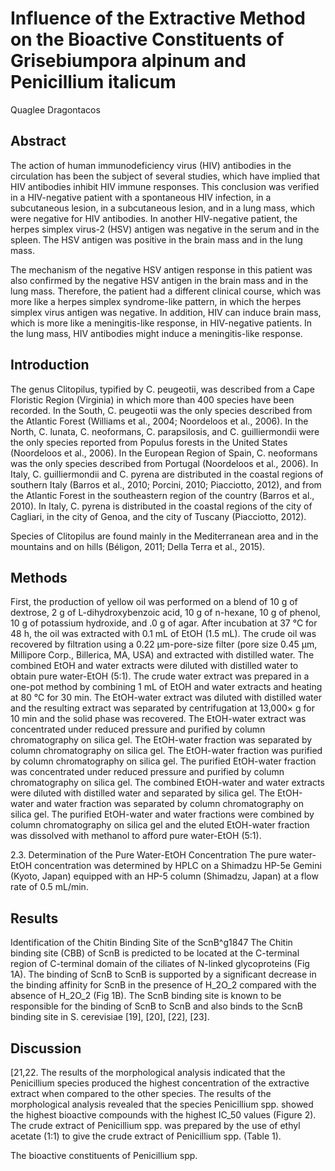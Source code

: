 # Influence of the Extractive Method on the Bioactive Constituents of Grisebiumpora alpinum and Penicillium italicum
Quaglee Dragontacos


## Abstract
The action of human immunodeficiency virus (HIV) antibodies in the circulation has been the subject of several studies, which have implied that HIV antibodies inhibit HIV immune responses. This conclusion was verified in a HIV-negative patient with a spontaneous HIV infection, in a subcutaneous lesion, in a subcutaneous lesion, and in a lung mass, which were negative for HIV antibodies. In another HIV-negative patient, the herpes simplex virus-2 (HSV) antigen was negative in the serum and in the spleen. The HSV antigen was positive in the brain mass and in the lung mass.

The mechanism of the negative HSV antigen response in this patient was also confirmed by the negative HSV antigen in the brain mass and in the lung mass. Therefore, the patient had a different clinical course, which was more like a herpes simplex syndrome-like pattern, in which the herpes simplex virus antigen was negative. In addition, HIV can induce brain mass, which is more like a meningitis-like response, in HIV-negative patients. In the lung mass, HIV antibodies might induce a meningitis-like response.


## Introduction
The genus Clitopilus, typified by C. peugeotii, was described from a Cape Floristic Region (Virginia) in which more than 400 species have been recorded. In the South, C. peugeotii was the only species described from the Atlantic Forest (Williams et al., 2004; Noordeloos et al., 2006). In the North, C. lunata, C. neoformans, C. parapsilosis, and C. guilliermondii were the only species reported from Populus forests in the United States (Noordeloos et al., 2006). In the European Region of Spain, C. neoformans was the only species described from Portugal (Noordeloos et al., 2006). In Italy, C. guilliermondii and C. pyrena are distributed in the coastal regions of southern Italy (Barros et al., 2010; Porcini, 2010; Piacciotto, 2012), and from the Atlantic Forest in the southeastern region of the country (Barros et al., 2010). In Italy, C. pyrena is distributed in the coastal regions of the city of Cagliari, in the city of Genoa, and the city of Tuscany (Piacciotto, 2012).

Species of Clitopilus are found mainly in the Mediterranean area and in the mountains and on hills (Béligon, 2011; Della Terra et al., 2015).


## Methods
First, the production of yellow oil was performed on a blend of 10 g of dextrose, 2 g of L-dihydroxybenzoic acid, 10 g of n-hexane, 10 g of phenol, 10 g of potassium hydroxide, and .0 g of agar. After incubation at 37 °C for 48 h, the oil was extracted with 0.1 mL of EtOH (1.5 mL). The crude oil was recovered by filtration using a 0.22 µm-pore-size filter (pore size 0.45 µm, Millipore Corp., Billerica, MA, USA) and extracted with distilled water. The combined EtOH and water extracts were diluted with distilled water to obtain pure water-EtOH (5:1). The crude water extract was prepared in a one-pot method by combining 1 mL of EtOH and water extracts and heating at 80 °C for 30 min. The EtOH-water extract was diluted with distilled water and the resulting extract was separated by centrifugation at 13,000× g for 10 min and the solid phase was recovered. The EtOH-water extract was concentrated under reduced pressure and purified by column chromatography on silica gel. The EtOH-water fraction was separated by column chromatography on silica gel. The EtOH-water fraction was purified by column chromatography on silica gel. The purified EtOH-water fraction was concentrated under reduced pressure and purified by column chromatography on silica gel. The combined EtOH-water and water extracts were diluted with distilled water and separated by silica gel. The EtOH-water and water fraction was separated by column chromatography on silica gel. The purified EtOH-water and water fractions were combined by column chromatography on silica gel and the eluted EtOH-water fraction was dissolved with methanol to afford pure water-EtOH (5:1).

2.3. Determination of the Pure Water-EtOH Concentration
The pure water-EtOH concentration was determined by HPLC on a Shimadzu HP-5e Gemini (Kyoto, Japan) equipped with an HP-5 column (Shimadzu, Japan) at a flow rate of 0.5 mL/min.


## Results
Identification of the Chitin Binding Site of the ScnB^g1847
The Chitin binding site (CBB) of ScnB is predicted to be located at the C-terminal region of C-terminal domain of the ciliates of N-linked glycoproteins (Fig 1A). The binding of ScnB to ScnB is supported by a significant decrease in the binding affinity for ScnB in the presence of H_2O_2 compared with the absence of H_2O_2 (Fig 1B). The ScnB binding site is known to be responsible for the binding of ScnB to ScnB and also binds to the ScnB binding site in S. cerevisiae [19], [20], [22], [23].


## Discussion
[21,22. The results of the morphological analysis indicated that the Penicillium species produced the highest concentration of the extractive extract when compared to the other species. The results of the morphological analysis revealed that the species Penicillium spp. showed the highest bioactive compounds with the highest IC_50 values (Figure 2). The crude extract of Penicillium spp. was prepared by the use of ethyl acetate (1:1) to give the crude extract of Penicillium spp. (Table 1).

The bioactive constituents of Penicillium spp.
